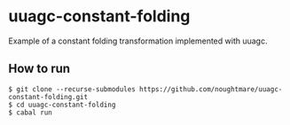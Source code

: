 # uuagc-constant-folding
Example of a constant folding transformation implemented with uuagc.

## How to run
```
$ git clone --recurse-submodules https://github.com/noughtmare/uuagc-constant-folding.git
$ cd uuagc-constant-folding
$ cabal run
```
